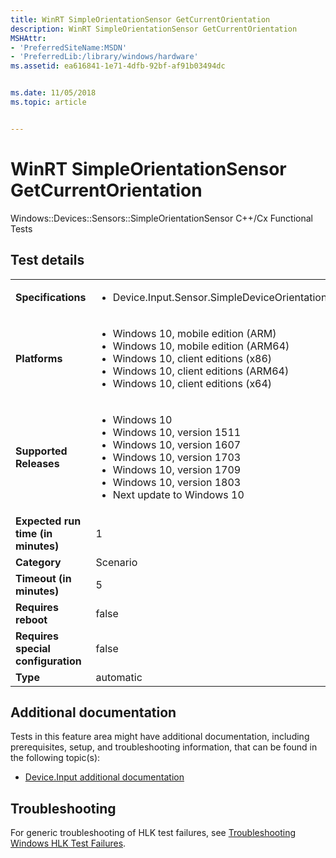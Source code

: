 ```yaml
---
title: WinRT SimpleOrientationSensor GetCurrentOrientation
description: WinRT SimpleOrientationSensor GetCurrentOrientation
MSHAttr:
- 'PreferredSiteName:MSDN'
- 'PreferredLib:/library/windows/hardware'
ms.assetid: ea616841-1e71-4dfb-92bf-af91b03494dc


ms.date: 11/05/2018
ms.topic: article


---
```


# <span id="p_hlk_test.916f1d30-5692-4736-a92d-6adfac2a7cdb"></span>WinRT SimpleOrientationSensor GetCurrentOrientation


Windows::Devices::Sensors::SimpleOrientationSensor C++/Cx Functional Tests

## Test details

|||
|---|---|
| **Specifications**  | <ul><li>Device.Input.Sensor.SimpleDeviceOrientation.WinRT.Discretional</li></ul> |  
| **Platforms**   | <ul><li>Windows 10, mobile edition (ARM)</li><li>Windows 10, mobile edition (ARM64)</li><li>Windows 10, client editions (x86)</li><li>Windows 10, client editions (ARM64)</li><li>Windows 10, client editions (x64)</li></ul> |
| **Supported Releases** | <ul><li>Windows 10</li><li>Windows 10, version 1511</li><li>Windows 10, version 1607</li><li>Windows 10, version 1703</li><li>Windows 10, version 1709</li><li>Windows 10, version 1803</li><li>Next update to Windows 10</li></ul> |
|**Expected run time (in minutes)**| 1 |
|**Category**| Scenario |
|**Timeout (in minutes)**| 5 |
|**Requires reboot**| false |
|**Requires special configuration**| false |
|**Type**| automatic |



## <span id="Additional_documentation"></span><span id="additional_documentation"></span><span id="ADDITIONAL_DOCUMENTATION"></span>Additional documentation


Tests in this feature area might have additional documentation, including prerequisites, setup, and troubleshooting information, that can be found in the following topic(s):

-   [Device.Input additional documentation](device-input-additional-documentation.md)

## <span id="Troubleshooting"></span><span id="troubleshooting"></span><span id="TROUBLESHOOTING"></span>Troubleshooting


For generic troubleshooting of HLK test failures, see [Troubleshooting Windows HLK Test Failures](../user/troubleshooting-windows-hlk-test-failures.md).










